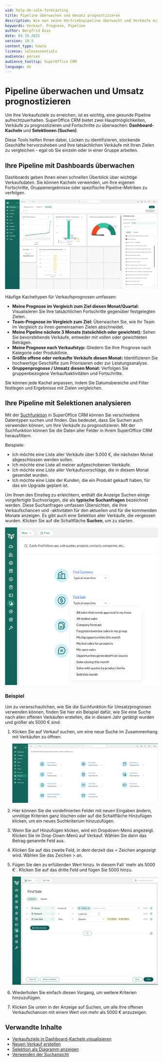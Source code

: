 ```yaml
---
uid: help-de-sale-forecasting
title: Pipeline überwachen und Umsatz prognostizieren
description: Wie man seine Vertriebspipeline überwacht und Verkäufe mit Hilfe von Dashboards und Selektionen prognostiziert.
keywords: Verkauf, Prognose, Pipeline
author: Bergfrid Dias
date: 09.19.2025
version: 10.5
content_type: howto
license: salesessentials
audience: person
audience_tooltip: SuperOffice CRM
language: de
---
```


# Pipeline überwachen und Umsatz prognostizieren

Um Ihre Verkaufsziele zu erreichen, ist es wichtig, eine gesunde Pipeline aufrechtzuerhalten. SuperOffice CRM bietet zwei Hauptmöglichkeiten, Verkäufe zu prognostizieren und Fortschritte zu überwachen: **Dashboard-Kacheln** und **Selektionen (Suchen)**.

Diese Tools helfen Ihnen dabei, Lücken zu identifizieren, stockende Geschäfte hervorzuheben und Ihre tatsächlichen Verkäufe mit Ihren Zielen zu vergleichen - egal ob Sie einzeln oder in einer Gruppe arbeiten.

## Ihre Pipeline mit Dashboards überwachen

Dashboards geben Ihnen einen schnellen Überblick über wichtige Verkaufsdaten. Sie können Kacheln verwenden, um Ihre eigenen Fortschritte, Gruppenergebnisse oder spezifische Pipeline-Metriken zu verfolgen.

![Beispiel für die Kachel Meine Prognose -screenshot][img1]

Häufige Kacheltypen für Verkaufsprognosen umfassen:

* **Meine Prognose im Vergleich zum Ziel diesen Monat/Quartal:** Visualisieren Sie Ihre tatsächlichen Fortschritte gegenüber festgelegten Zielen.
* **Team-Prognose im Vergleich zum Ziel:** Überwachen Sie, wie Ihr Team im Vergleich zu ihren gemeinsamen Zielen abschneidet.
* **Meine Pipeline nächste 3 Monate (tatsächlich oder gewichtet):** Sehen Sie bevorstehende Verkäufe, entweder mit vollen oder gewichteten Beträgen.
* **Meine Prognose nach Verkaufstyp:** Gliedern Sie Ihre Prognose nach Kategorie oder Produktlinie.
* **Größte offene oder verkaufte Verkäufe diesen Monat:** Identifizieren Sie hochwertige Geschäfte zum Priorisieren oder zur Leistungsanalyse.
* **Gruppenprognose / Umsatz diesen Monat:** Verfolgen Sie gruppenbezogene Verkaufsaktivitäten und Fortschritte.

Sie können jede Kachel anpassen, indem Sie Datumsbereiche und Filter festlegen und Ergebnisse mit Zielen vergleichen.

## Ihre Pipeline mit Selektionen analysieren

Mit der [Suchfunktion][5] in SuperOffice CRM können Sie verschiedene Datentypen suchen und finden. Das bedeutet, dass Sie Suchen auch verwenden können, um Ihre Verkäufe zu prognostizieren. Mit der Suchfunktion können Sie die Daten aller Felder in Ihrem SuperOffice CRM herausfiltern.

Beispiele:

* Ich möchte eine Liste aller Verkäufe über 5.000 €, die nächsten Monat abgeschlossen werden sollen.
* Ich möchte eine Liste all meiner aufgeschobenen Verkäufe.
* Ich möchte eine Liste aller Verkaufsvorschläge, die in diesem Monat gesendet wurden.
* Ich möchte eine Liste der Kunden, die ein Produkt gekauft haben, für das ein Upgrade geplant ist.

Um Ihnen den Einstieg zu erleichtern, enthält die Anzeige Suchen einige vorgefertigte Suchvorlagen, die als **typische Suchanfragen** bezeichnet werden. Diese Suchanfragen umfassen Übersichten, die Ihre Verkaufschancen und -aktivitäten für den aktuellen und für die kommenden Monate anzeigen. Es gibt auch eine Selektion aller Verkäufe, die vergessen wurden. Klicken Sie auf die Schaltfläche **Suchen**, um zu starten.

![Bei typischen Suchanfragen können Sie aus einer Liste vorgefertigter Suchen auswählen, um Ihre Suche zu starten -screenshot][img7]

### Beispiel

Um zu veranschaulichen, wie Sie die Suchfunktion für Umsatzprognosen verwenden können, finden Sie hier ein Beispiel dafür, wie Sie eine Suche nach allen offenen Verkäufen erstellen, die in diesem Jahr getätigt wurden und größer als 5000 € sind:

1. Klicken Sie auf Verkauf suchen, um eine neue Suche im Zusammenhang mit Verkäufen zu öffnen.

    ![Klicken Sie auf Verkauf suchen, um eine neue Suche im Zusammenhang mit Suchanfragen zu öffnen -screenshot][img8]

2. Hier können Sie die vordefinierten Felder mit neuen Eingaben ändern, unnötige Kriterien ganz löschen oder auf die Schaltfläche Hinzufügen klicken, um ein neues Suchkriterium hinzuzufügen.

3. Wenn Sie auf Hinzufügen klicken, wird ein Dropdown-Menü angezeigt. Klicken Sie im Drop-Down-Menü auf Verkauf. Wählen Sie dann das Betrag genannte Feld aus.

4. Klicken Sie auf das zweite Feld, in dem derzeit das = Zeichen angezeigt wird. Wählen Sie das Zeichen &gt; an.

5. Fügen Sie den zu erfüllenden Wert hinzu. In diesem Fall ´mehr als 5000 €´. Klicken Sie auf das dritte Feld und fügen Sie 5000 hinzu.

    ![Ändern Sie die vordefinierten Felder mit neuen Eingaben oder löschen Sie unnötige Kriterien ganz -screenshot][img9]

6. Wiederholen Sie einfach diesen Vorgang, um weitere Kriterien hinzuzufügen.

7. Klicken Sie unten in der Anzeige auf Suchen, um alle Ihre offenen Verkaufschancen mit einem Wert von mehr als 5000 € anzuzeigen.

## Verwandte Inhalte

* [Verkaufsziele in Dashboard-Kacheln visualisieren][7]
* [Neuen Verkauf erstellen][1]
* [Selektion als Diagramm anzeigen][6]
* [Verwenden der Suchansicht][5]

<!-- Referenced links -->
[1]: create.md
[5]: ../../search-options/learn/find-screen.md
[6]: ../../search-options/selection/learn/howto/display-as-charts.md
[7]: ../../dashboard/learn/show-sales-targets.md

<!-- Referenced images -->
[img1]: ../../../media/loc/en/sale/forecasting.png
[img7]: ../../../media/loc/en/search-options/typical-sale-searches.png
[img8]: ../../../media/loc/en/search-options/find-screen.png
[img9]: ../../../media/loc/en/search-options/find-sale.png
